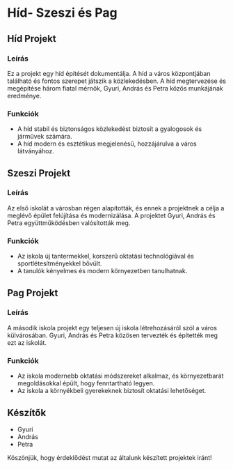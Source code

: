 # Híd- Szeszi és Pag

## Híd Projekt

### Leírás
Ez a projekt egy híd építését dokumentálja. A híd a város központjában található és fontos szerepet játszik a közlekedésben. A híd megtervezése és megépítése három fiatal mérnök, Gyuri, András és Petra közös munkájának eredménye.

### Funkciók
- A híd stabil és biztonságos közlekedést biztosít a gyalogosok és járművek számára.
- A híd modern és esztétikus megjelenésű, hozzájárulva a város látványához.


## Szeszi Projekt

### Leírás
Az első iskolát a városban régen alapították, és ennek a projektnek a célja a meglévő épület felújítása és modernizálása. A projektet Gyuri, András és Petra együttműködésben valósították meg.

### Funkciók
- Az iskola új tantermekkel, korszerű oktatási technológiával és sportlétesítményekkel bővült.
- A tanulók kényelmes és modern környezetben tanulhatnak.


## Pag Projekt

### Leírás
A második iskola projekt egy teljesen új iskola létrehozásáról szól a város külvárosában. Gyuri, András és Petra közösen tervezték és építették meg ezt az iskolát.

### Funkciók
- Az iskola modernebb oktatási módszereket alkalmaz, és környezetbarát megoldásokkal épült, hogy fenntartható legyen.
- Az iskola a környékbeli gyerekeknek biztosít oktatási lehetőséget.


## Készítők
- Gyuri
- András
- Petra

Köszönjük, hogy érdeklődést mutat az általunk készített projektek iránt!

